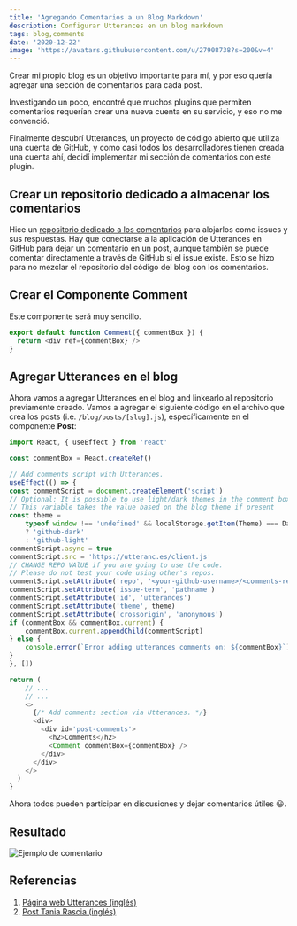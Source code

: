 ```yaml
---
title: 'Agregando Comentarios a un Blog Markdown'
description: Configurar Utterances en un blog markdown
tags: blog,comments
date: '2020-12-22'
image: 'https://avatars.githubusercontent.com/u/27908738?s=200&v=4'
---
```


Crear mi propio blog es un objetivo importante para mí, y por eso quería agregar una sección de comentarios para cada post.

Investigando un poco, encontré que muchos plugins que permiten comentarios requerían crear una nueva cuenta en su servicio, y eso no me convenció.

Finalmente descubrí Utterances, un proyecto de código abierto que utiliza una cuenta de GitHub, y como casi todos los desarrolladores tienen creada una cuenta ahí, decidí implementar mi sección de comentarios con este plugin.

## Crear un repositorio dedicado a almacenar los comentarios

Hice un [repositorio dedicado a los comentarios](https://github.com/randymorales/randymorales.dev-comments) para alojarlos como issues y sus respuestas. Hay que conectarse a la aplicación de Utterances en GitHub para dejar un comentario en un post, aunque también se puede comentar directamente a través de GitHub si el issue existe. Esto se hizo para no mezclar el repositorio del código del blog con los comentarios.

## Crear el Componente Comment

Este componente será muy sencillo.

```javascript
export default function Comment({ commentBox }) {
  return <div ref={commentBox} />
}
```

## Agregar Utterances en el blog

Ahora vamos a agregar Utterances en el blog and linkearlo al repositorio previamente creado. Vamos a agregar el siguiente código en el archivo que crea los posts (i.e. `/blog/posts/[slug].js`), específicamente en el componente **Post**:

```javascript
import React, { useEffect } from 'react'

const commentBox = React.createRef()

// Add comments script with Utterances.
useEffect(() => {
const commentScript = document.createElement('script')
// Optional: It is possible to use light/dark themes in the comment box
// This variable takes the value based on the blog theme if present
const theme =
    typeof window !== 'undefined' && localStorage.getItem(Theme) === DarkTheme
    ? 'github-dark'
    : 'github-light'
commentScript.async = true
commentScript.src = 'https://utteranc.es/client.js'
// CHANGE REPO VAlUE if you are going to use the code.
// Please do not test your code using other's repos.
commentScript.setAttribute('repo', '<your-github-username>/<comments-repo>')
commentScript.setAttribute('issue-term', 'pathname')
commentScript.setAttribute('id', 'utterances')
commentScript.setAttribute('theme', theme)
commentScript.setAttribute('crossorigin', 'anonymous')
if (commentBox && commentBox.current) {
    commentBox.current.appendChild(commentScript)
} else {
    console.error(`Error adding utterances comments on: ${commentBox}`)
}
}, [])

return (
    // ...
    // ...
    <>
	  {/* Add comments section via Utterances. */}
      <div>
        <div id='post-comments'>
          <h2>Comments</h2>
          <Comment commentBox={commentBox} />
        </div>
      </div>
    </>
  )
}
```

Ahora todos pueden participar en discusiones y dejar comentarios útiles 😃.

## Resultado

![Ejemplo de comentario](/images/posts/comment-utterances.png)

## Referencias

1. [Página web Utterances (inglés)](https://utteranc.es/)
2. [Post Tania Rascia (inglés)](https://www.taniarascia.com/adding-comments-to-my-blog/)
